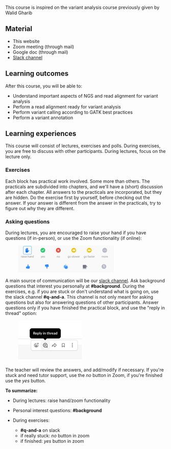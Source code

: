 
This course is inspired on the variant analysis course previously given by Walid Gharib

## Material

* This website
* Zoom meeting (through mail)
* Google doc (through mail)
* [Slack channel](https://slack.com)

## Learning outcomes

After this course, you will be able to:

* Understand important aspects of NGS and read alignment for variant analysis
* Perform a read alignment ready for variant analysis
* Perform variant calling according to GATK best practices
* Perform a variant annotation

## Learning experiences

This course will consist of lectures, exercises and polls. During exercises, you are free to discuss with other participants. During lectures, focus on the lecture only.

### Exercises

Each block has practical work involved. Some more than others. The practicals are subdivided into chapters, and we'll have a (short) discussion after each chapter. All answers to the practicals are incorporated, but they are hidden. Do the exercise first by yourself, before checking out the answer. If your answer is different from the answer in the practicals, try to figure out why they are different.

### Asking questions
During lectures, you are encouraged to raise your hand if you have questions (if in-person), or use the Zoom functionality (if online):

<figure>
  <img src="assets/images/zoom_icons.png" width="300"/>
</figure>

A main source of communication will be our [slack channel](https://slack.com). Ask background questions that interest you personally at **#background**. During the exercises, e.g. if you are stuck or don't understand what is going on, use the slack channel **#q-and-a**.  This channel is not only meant for asking questions but also for answering questions of other participants. Answer questions only if you have finished the practical block, and use the "reply in thread" option:

<figure>
  <img src="assets/images/reply_in_thread.png" width="200"/>
</figure>

The teacher will review the answers, and add/modify if necessary. If you're stuck and need tutor support, use the *no* button in Zoom, if you're finished use the *yes* button.

**To summarize:**

* During lectures: raise hand/zoom functionality
* Personal interest questions: **#background**
* During exercises:

    * **\#q-and-a** on slack
    * if really stuck: *no* button in zoom
    * if finished: *yes* button in zoom
